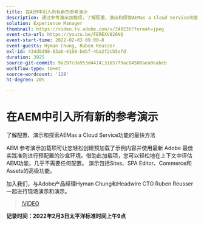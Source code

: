 ```yaml
---
title: 在AEM中引入所有新的参考演示
description: 通过参考演示加载项，了解配置、演示和探索AEMas a Cloud Service功能的最快方法。
solution: Experience Manager
thumbnail: https://video.tv.adobe.com/v/340236?format=jpeg
event-cta-url: https://youtu.be/FEREXV826NQ
event-start-time: 2022-02-03 09:00-8
event-guests: Hyman Chung, Ruben Reusser
exl-id: 434d0d98-83ab-4168-bebf-4ba2f2cb5efd
duration: 3925
source-git-commit: 9a297cda953d4414131657f9ac84580aea0eabeb
workflow-type: tm+mt
source-wordcount: '128'
ht-degree: 20%

---
```


# 在AEM中引入所有新的参考演示

了解配置、演示和探索AEMas a Cloud Service功能的最快方法

AEM 参考演示加载项可让您轻松创建预加载了示例内容并使用最新 Adobe 最佳实践准则进行预配置的沙盒环境。借助此加载项，您可以轻松地在上下文中评估AEM功能，几乎不需要任何配置。 演示包括Sites、SPA Editor、Commerce和Assets的高级功能。

加入我们，与Adobe产品经理Hyman Chung和Headwire CTO Ruben Reusser一起进行现场演示和演示。

>[!VIDEO](https://video.tv.adobe.com/v/340236/?quality=12&learn=on)

**记录时间：2022年2月3日太平洋标准时间上午9点**
